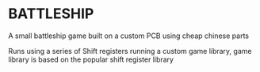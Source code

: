 # BATTLESHIP
A small battleship game built on a custom PCB using cheap chinese parts

Runs using a series of Shift registers running a custom game library, game library is based
on the popular shift register library
